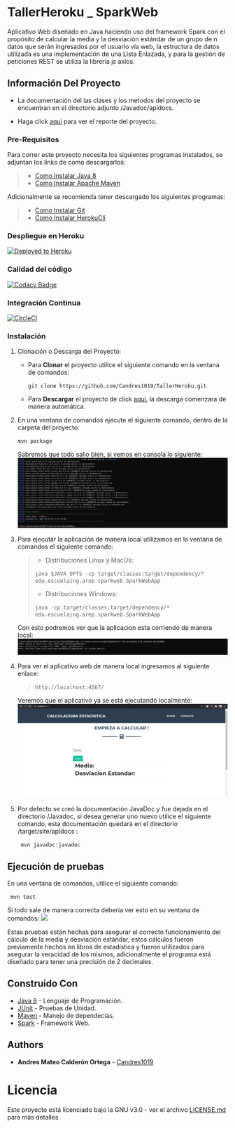 # TallerHeroku _ SparkWeb

Aplicativo Web diseñado en Java haciendo uso del framework Spark con el propósito de calcular la media y la desviación
estándar de un grupo de n datos que serán ingresados por el usuario vía web, la estructura de datos utilizada es una
implementación de una Lista Enlazada, y para la gestión de peticiones REST se utiliza la librería js axios.

## Información Del Proyecto

* La documentación del las clases y los metodos del proyecto se encuentran en el directorio adjunto /Javadoc/apidocs.

* Haga click [aqui](Reporte_Taller1AREP.pdf) para ver el reporte del proyecto.

### Pre-Requisitos

Para correr este proyecto necesita los siguientes programas instalados, se adjuntan los
links de como descargarlos:
> - [Como Instalar Java 8](https://www.java.com/es/download/)
> - [Como Instalar Apache Maven](http://maven.apache.org/download.html#Installation)

Adicionalmente se recomienda tener descargado los siguientes programas:
> - [Como Instalar Git](http://git-scm.com/book/en/v2/Getting-Started-Installing-Git)
> - [Como Instalar HerokuCli](https://devcenter.heroku.com/articles/heroku-cli#download-and-install)

### Despliegue en Heroku
[![Deployed to Heroku](https://www.herokucdn.com/deploy/button.png)](https://fast-tor-09008.herokuapp.com/)
### Calidad del código
[![Codacy Badge](https://app.codacy.com/project/badge/Grade/5a490e7c2a734708a02d7a1d0c1814da)](https://www.codacy.com/gh/Candres1019/TallerHeroku/dashboard?utm_source=github.com&amp;utm_medium=referral&amp;utm_content=Candres1019/TallerHeroku&amp;utm_campaign=Badge_Grade)
### Integración Continua
[![CircleCI](https://circleci.com/gh/Candres1019/TallerHeroku.svg?style=svg)](https://app.circleci.com/pipelines/github/Candres1019/TallerHeroku)

### Instalación

1. Clonación o Descarga del Proyecto:

    - Para **Clonar** el proyecto utilice el siguiente comando en la ventana de comandos:
       ```
       git clone https://github.com/Candres1019/TallerHeroku.git
       ```
    - Para **Descargar** el proyecto de click [aquí](https://github.com/Candres1019/TallerHeroku/archive/main.zip),
      la descarga comenzara de manera automática.

2. En una ventana de comandos ejecute el siguiente comando, dentro de la carpeta del proyecto:
    ```
    mvn package
    ```
   Sabremos que todo salio bien, si vemos en consola lo siguiente:
   ![](./img/mvnPackage.PNG)
   
3. Para ejecutar la aplicación de manera local utilizamos en la ventana de comandos el siguiente comando:
    > * Distribuciones Linux y MacOs:
    > ```
    > java $JAVA_OPTS -cp target/classes:target/dependency/* edu.escuelaing.arep.sparkweb.SparkWebApp
    > ```
    > * Distribuciones Windows:
    > ```
    > java -cp target/classes;target/dependency/* edu.escuelaing.arep.sparkweb.SparkWebApp
    > ```
   Con esto podremos ver que la aplicacion esta corriendo de manera local:
   ![](./img/aplicativoLocal.PNG)

4. Para ver el aplicativo web de manera local ingresamos al siguiente enlace:
    > ```
    > http://localhost:4567/
    > ```

   Veremos que el aplicativo ya se está ejecutando localmente:
    ![](./img/aplicativoWeb.PNG)

5. Por defecto se creó la documentación JavaDoc y fue dejada en el directorio /Javadoc, si desea generar uno nuevo
   utilice el siguiente comando, esta documentación quedará en el directorio /target/site/apidocs :
   ```
    mvn javadoc:javadoc
    ```
## Ejecución de pruebas

En una ventana de comandos, utilice el siguiente comando:
   ```
    mvn test
   ```
Si todo sale de manera correcta debería ver esto en su ventana de comandos:
![](./img/test.PNG)

Estas pruebas están hechas para asegurar el correcto funcionamiento del cálculo de la media y desviación estándar,
estos cálculos fueron previamente hechos en libros de estadística y fueron utilizados para asegurar la veracidad de
los mismos, adicionalmente el programa está diseñado para tener una precisión de 2 decimales.

## Construido Con

* [Java 8](https://www.java.com/es/) - Lenguaje de Programación.
* [JUnit](https://junit.org/junit5/) - Pruebas de Unidad.
* [Maven](https://maven.apache.org/) - Manejo de dependecias.
* [Spark](https://sparkjava.com/) - Framework Web.

## Authors

* **Andres Mateo Calderón Ortega** - [Candres1019](https://github.com/Candres1019)

# Licencia
Este proyecto está licenciado bajo la GNU v3.0 - ver el archivo [LICENSE.md](https://github.com/Candres1019/Taller1-AREP/blob/main/LICENSE) para más detalles